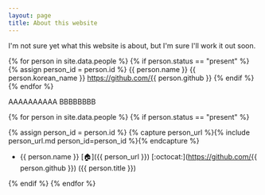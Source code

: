 ```yaml
---
layout: page
title: About this website
---
```


I'm not sure yet what this website is about, but I'm sure I'll work it out soon.

{% for person in site.data.people %}
 {% if person.status == "present" %}
  {% assign person_id = person.id %}
  {{ person.name }} {{ person.korean_name }} https://github.com/{{ person.github }}
 {% endif %}
{% endfor %}

AAAAAAAAAA BBBBBBBB

{% for person in site.data.people %}
{% if person.status == "present" %}

{% assign person_id = person.id %}
{% capture person_url %}{% include person_url.md person_id=person_id %}{% endcapture %}

- {{ person.name }}
  [:house:]({{ person_url }})
  [:octocat:](https://github.com/{{ person.github }})
  ({{ person.title }})

{% endif %}
{% endfor %}
